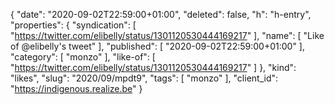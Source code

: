 {
  "date": "2020-09-02T22:59:00+01:00",
  "deleted": false,
  "h": "h-entry",
  "properties": {
    "syndication": [
      "https://twitter.com/elibelly/status/1301120530444169217"
    ],
    "name": [
      "Like of @elibelly's tweet"
    ],
    "published": [
      "2020-09-02T22:59:00+01:00"
    ],
    "category": [
      "monzo"
    ],
    "like-of": [
      "https://twitter.com/elibelly/status/1301120530444169217"
    ]
  },
  "kind": "likes",
  "slug": "2020/09/mpdt9",
  "tags": [
    "monzo"
  ],
  "client_id": "https://indigenous.realize.be"
}
